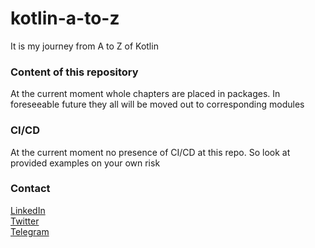 # kotlin-a-to-z
It is my journey from A to Z of Kotlin

### Content of this repository
At the current moment whole chapters are placed in packages. In foreseeable future they all will be moved out to 
corresponding modules

### CI/CD
At the current moment no presence of CI/CD at this repo. So look at provided examples on your own risk

### Contact
[LinkedIn](https://www.linkedin.com/in/vrnsky/)  
[Twitter](https://twitter.com/VoronyanskyE)  
[Telegram](https://t.me/vrnsky)  
